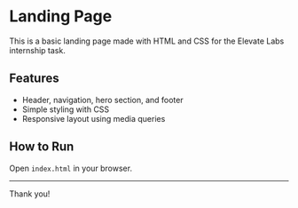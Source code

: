 # Landing Page

This is a basic landing page made with HTML and CSS for the Elevate Labs internship task.

## Features
- Header, navigation, hero section, and footer
- Simple styling with CSS
- Responsive layout using media queries

## How to Run
Open `index.html` in your browser.

---

Thank you!
